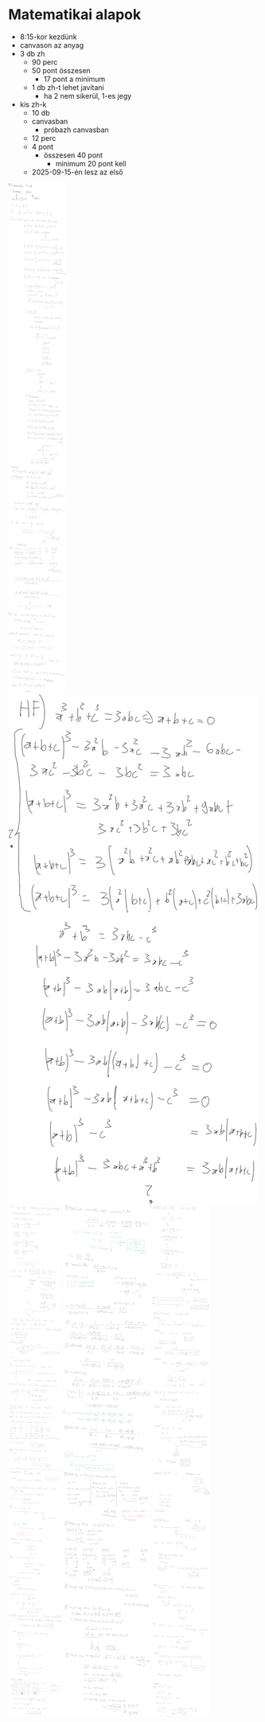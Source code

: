 # Matematikai alapok

- 8:15-kor kezdünk
- canvason az anyag
- 3 db zh
    - 90 perc
    - 50 pont összesen
        - 17 pont a minimum
    - 1 db zh-t lehet javítani
        - ha 2 nem sikerül, 1-es jegy
- kis zh-k
    - 10 db
    - canvasban
        - próbazh canvasban
    - 12 perc
    - 4 pont
        - összesen 40 pont
            - minimum 20 pont kell
    - 2025-09-15-én lesz az első

![2025-09-09](2025-09-09.svg)
![2025-09-10-hf](2025-09-10-hf.svg)
![2025-09-11](2025-09-11.svg)
![2025-09-16](2025-09-16.svg)
![2025-09-18](2025-09-18.svg)
